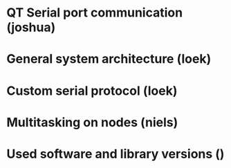 # QT Serial port communication (joshua)
# General system architecture (loek)
# Custom serial protocol (loek)
# Multitasking on nodes (niels)

# Used software and library versions ()
